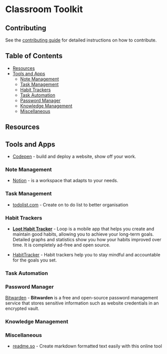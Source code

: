 # Classroom Toolkit

## Contributing

See the [contributing guide](CONTRIBUTING.md) for detailed instructions on how to contribute.

## Table of Contents

- [Resources](#resources)
- [Tools and Apps](#tools-and-apps)
  - [Note Management](#note-management)
  - [Task Management](#task-management)
  - [Habit Trackers](#habit-trackers)
  - [Task Automation](#task-automation)
  - [Password Manager](#password-manager)
  - [Knowledge Management](#knowledge-management)
  - [Miscellaneous](#miscellaneous)

## Resources

## Tools and Apps

-  [Codepen](https://codepen.io/) - build and deploy a website, show off your work.

### Note Management

- [Notion](https://www.notion.so/onboarding) -  is a workspace that adapts to your needs.

### Task Management

- [todolist.com](https://todoist.com/) - Create on to do list to better organisation

### Habit Trackers

- __[Loot Habit Tracker](https://loophabits.org/)__ - Loop is a mobile app that helps you create and maintain good habits, allowing you to achieve your long-term goals. Detailed graphs and statistics show you how your habits improved over time. It is completely ad-free and open source.

- [HabitTracker](https://www.oberlo.com/blog/habit-tracker) - Habit trackers help you to stay mindful and accountable for the goals you set. 

### Task Automation

### Password Manager

[Bitwarden](https://bitwarden.com/) - **Bitwarden** is a free and open-source password management service that stores sensitive information such as website credentials in an encrypted vault.

### Knowledge Management

### Miscellaneous

- [readme.so](https://readme.so/editor) - Create markdown formatted text easily with this online tool
 

